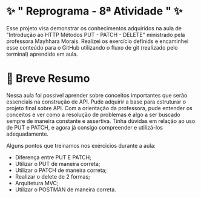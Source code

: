 # ✨ " Reprograma - 8ª Atividade "   ✨
<p>Esse projeto visa demonstrar os conhecimentos adquiridos na aula de "Introdução ao HTTP Métodos PUT - PATCH - DELETE" ministrado pela professora Mayhhara Morais. Realizei os exercício definids e encaminhei esse conteúdo para o GitHub utilizando o fluxo de git (realizado pelo terminal) aprendido em aula.</p>

# 🚀 Breve Resumo
Nessa aula foi possível aprender sobre conceitos importantes que serão essenciais na construção de API. Pude adquirir a base para estruturar o projeto final sobre API. Com a orientação da professora, pude entender os conceitos e ver como a resolução de problemas é algo a ser buscado sempre de maneira constante e assertiva. Tinha dúvidas em relação ao uso de PUT e PATCH, e agora já consigo compreender e utilizá-los adequadamente. 

Alguns pontos que treinamos nos exércicios durante a aula:

- Diferença entre PUT E PATCH;
- Utilizar o PUT de maneira correta;
- Utilizar o PATCH de maneira correta;
- Realizar o delete de 2 formas;
- Arquitetura MVC;
- Utilizar o POSTMAN de maneira correta.
